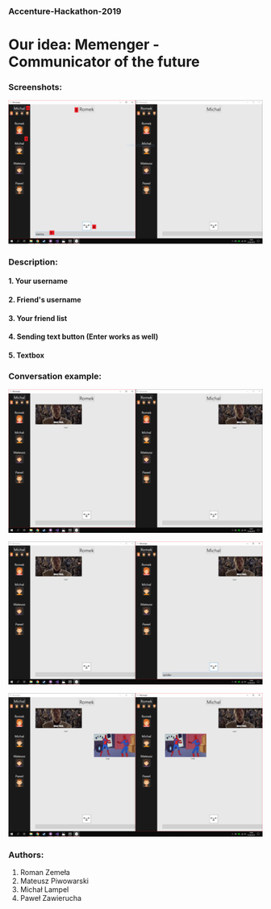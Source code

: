 ### Accenture-Hackathon-2019
# Our idea: Memenger - Communicator of the future

### Screenshots:
![](https://raw.githubusercontent.com/matpiwowarski/Accenture-Hackathon-2019/master/Screenshots/0.PNG)
### Description:
#### 1. Your username 
#### 2. Friend's username
#### 3. Your friend list
#### 4. Sending text button (Enter works as well) 
#### 5. Textbox  

### Conversation example:

![](https://raw.githubusercontent.com/matpiwowarski/Accenture-Hackathon-2019/master/Screenshots/1.png)

![](https://raw.githubusercontent.com/matpiwowarski/Accenture-Hackathon-2019/master/Screenshots/2.PNG)

![](https://raw.githubusercontent.com/matpiwowarski/Accenture-Hackathon-2019/master/Screenshots/3.PNG)

### Authors:
1. Roman Zemeła
2. Mateusz Piwowarski
3. Michał Lampel
4. Paweł Zawierucha
